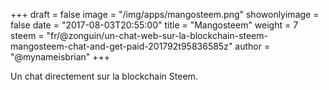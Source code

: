 +++
draft = false
image = "/img/apps/mangosteem.png"
showonlyimage = false
date = "2017-08-03T20:55:00"
title = "Mangosteem"
weight = 7
steem = "fr/@zonguin/un-chat-web-sur-la-blockchain-steem-mangosteem-chat-and-get-paid-201792t95836585z"
author = "@mynameisbrian"
+++

Un chat directement sur la blockchain Steem.

<!--more-->
